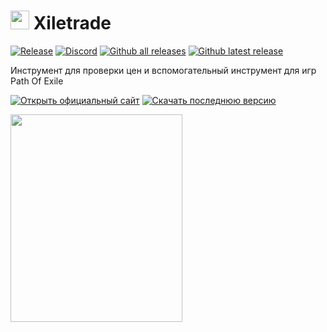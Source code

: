 # <img src="https://i.imgur.com/dhWQgtY.png" width="30" height="30"> Xiletrade
[![Release](https://img.shields.io/github/release/maxensas/xiletrade.svg)](https://github.com/maxensas/xiletrade/releases/) 
[![Discord](https://img.shields.io/static/v1?label=Join&message=Discord&color=7289da&logo=discord)](https://discord.gg/AXP5VntYgA) 
[![Github all releases](https://img.shields.io/github/downloads/maxensas/xiletrade/total.svg)](https://GitHub.com/maxensas/xiletrade/releases/) [![Github latest release](https://img.shields.io/github/downloads/maxensas/xiletrade/latest/total.svg)](https://GitHub.com/maxensas/xiletrade/releases/)

Инструмент для проверки цен и вспомогательный инструмент для игр Path Of Exile

[<img src="https://github.com/user-attachments/assets/7e2ad410-7508-4348-b968-cc0dbbf5b10e" alt="Открыть официальный сайт" />](https://maxensas.github.io/xiletrade/)
[<img src="https://github.com/user-attachments/assets/c3664da6-b66b-49ef-b3c9-992ae7749dd7" alt="Скачать последнюю версию" />](https://github.com/maxensas/xiletrade/releases/latest/download/Xiletrade_win-x64.7z)

<img width="275" height="332" src="https://github.com/user-attachments/assets/ba015744-ccc2-4bcb-87e1-e07165fcdb33">

